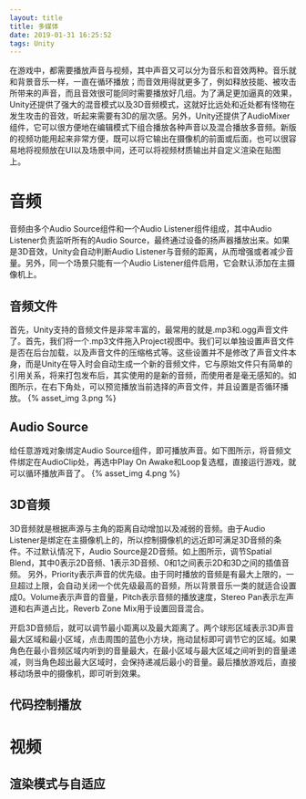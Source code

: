 ```yaml
---
layout: title
title: 多媒体
date: 2019-01-31 16:25:52
tags: Unity
---
```

在游戏中，都需要播放声音与视频，其中声音又可以分为音乐和音效两种。音乐就和背景音乐一样，一直在循环播放；而音效用得就更多了，例如释放技能、被攻击所带来的声音，而且音效很可能同时需要播放好几组。为了满足更加逼真的效果，Unity还提供了强大的混音模式以及3D音频模式，这就好比远处和近处都有怪物在发生攻击的音效，听起来需要有3D的层次感。另外，Unity还提供了AudioMixer组件，它可以很方便地在编辑模式下组合播放各种声音以及混合播放多音频。新版的视频功能用起来非常方便，既可以将它输出在摄像机的前面或后面，也可以很容易地将视频放在UI以及场景中间，还可以将视频材质输出并自定义渲染在贴图上。

<!--more-->
# 音频

音频由多个Audio Source组件和一个Audio Listener组件组成，其中Audio Listener负责监听所有的Audio Source，最终通过设备的扬声器播放出来。如果是3D音效，Unity会自动判断Audio Listener与音频的距离，从而增强或者减少音量。另外，同一个场景只能有一个Audio Listener组件启用，它会默认添加在主摄像机上。

## 音频文件

首先，Unity支持的音频文件是非常丰富的，最常用的就是.mp3和.ogg声音文件了。首先，我们将一个.mp3文件拖入Project视图中。我们可以单独设置声音文件是否在后台加载，以及声音文件的压缩格式等。这些设置并不是修改了声音文件本身，而是Unity在导入时会自动生成一个新的音频文件，它与原始文件只有简单的引用关系，将来打包发布后，其实使用的是新的音频，而使用者是毫无感知的。如图所示，在右下角处，可以预览播放当前选择的声音文件，并且设置是否循环播放。
{% asset_img 3.png %}

## Audio Source
给任意游戏对象绑定Audio Source组件，即可播放声音。如下图所示，将音频文件绑定在AudioClip处，再选中Play On Awake和Loop复选框，直接运行游戏，就可以循环播放声音了。
{% asset_img 4.png %}

## 3D音频
3D音频就是根据声源与主角的距离自动增加以及减弱的音频。由于Audio Listener是绑定在主摄像机上的，所以控制摄像机的远近即可满足3D音频的条件。不过默认情况下，Audio Source是2D音频。如上图所示，调节Spatial Blend，其中0表示2D音频、1表示3D音频、0和1之间表示2D和3D之间的插值音频。
另外，Priority表示声音的优先级。由于同时播放的音频是有最大上限的，一旦超过上限，会自动关闭一个优先级最高的音频，所以背景音乐一类的就适合设置成0。Volume表示声音的音量，Pitch表示音频的播放速度，Stereo Pan表示左声道和右声道占比，Reverb Zone Mix用于设置回音混合。

开启3D音频后，就可以调节最小距离以及最大距离了。两个球形区域表示3D声音最大区域和最小区域，点击周围的蓝色小方块，拖动鼠标即可调节它的区域。如果角色在最小音频区域内听到的音量最大，在最小区域与最大区域之间听到的音量递减，则当角色超出最大区域时，会保持递减后最小的音量。最后播放游戏后，直接移动场景中的摄像机，即可听到效果。

## 代码控制播放

# 视频

## 渲染模式与自适应


